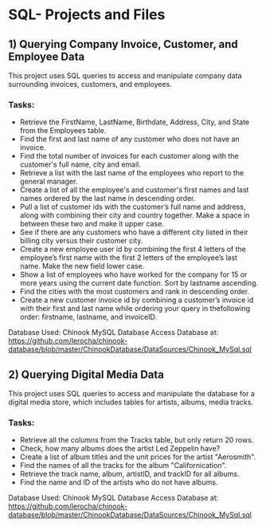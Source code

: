 # SQL- Projects and Files

## 1) Querying Company Invoice, Customer, and Employee Data

This project uses SQL queries to access and manipulate company data 
surrounding invoices, customers, and employees.

### Tasks:

- Retrieve the FirstName, LastName, Birthdate, Address, City, and State from the Employees table.
- Find the first and last name of any customer who does not have an invoice.
- Find the total number of invoices for each customer along with the customer's full name, city and email.
- Retrieve a list with the last name of the employees who report to the general manager.
- Create a list of all the employee's and customer's first names and last names ordered by the last name in descending order.
- Pull a list of customer ids with the customer’s full name and address, along with combining their city and country together. Make a space in between these two and make it upper case.
- See if there are any customers who have a different city listed in their billing city versus their customer city.
- Create a new employee user id by combining the first 4 letters of the employee’s first name with the first 2 letters of the employee’s last name. Make the new field lower case.
- Show a list of employees who have worked for the company for 15 or more years using the current date function. Sort by lastname ascending.
- Find the cities with the most customers and rank in descending order.
- Create a new customer invoice id by combining a customer’s invoice id with their first and last name while ordering your query in thefollowing order: firstname, lastname, and invoiceID.


Database Used: Chinook MySQL Database 
Access Database at:
https://github.com/lerocha/chinook-database/blob/master/ChinookDatabase/DataSources/Chinook_MySql.sql 


## 2) Querying Digital Media Data

This project uses SQL queries to access and manipulate the database for a digital media store,
which includes tables for artists, albums, media tracks.

### Tasks:

- Retrieve all the columns from the Tracks table, but only return 20 rows.
- Check, how many albums does the artist Led Zeppelin have?
- Create a list of album titles and the unit prices for the artist "Aerosmith".
- Find the names of all the tracks for the album "Californication".
- Retrieve the track name, album, artistID, and trackID for all albums.
- Find the name and ID of the artists who do not have albums.


Database Used: Chinook MySQL Database 
Access Database at:
https://github.com/lerocha/chinook-database/blob/master/ChinookDatabase/DataSources/Chinook_MySql.sql 
